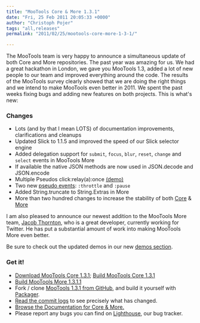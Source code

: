 ```yaml
---
title: "MooTools Core & More 1.3.1"
date: "Fri, 25 Feb 2011 20:05:33 +0000"
author: "Christoph Pojer"
tags: "all,releases"
permalink: "2011/02/25/mootools-core-more-1-3-1/"

---
```

The MooTools team is very happy to announce a simultaneous update of both Core and More repositories. The past year was amazing for us. We had a great hackathon in London, we gave you MooTools 1.3, added a lot of new people to our team and improved everything around the code. The results of the MooTools survey clearly showed that we are doing the right things and we intend to make MooTools even better in 2011. We spent the past weeks fixing bugs and adding new features on both projects. This is what's new:

### Changes
* Lots (and by that I mean LOTS) of documentation improvements, clarifications and cleanups
* Updated Slick to 1.1.5 and improved the speed of our Slick selector engine
* Added delegation support for `submit`, `focus`, `blur`, `reset`, `change` and `select` events in MooTools More
* If available the native JSON methods are now used in JSON.decode and JSON.encode
* Multiple Pseudos click:relay(a):once [(demo)](/demos/?demo=Element.Event.Pseudos)
* Two new [pseudo events](/docs/more/Class/Events.Pseudos#Pseudos:throttle): `:throttle` and `:pause`
* Added String.truncate to String.Extras in More
* More than two hundred changes to increase the stability of both [Core](https://github.com/mootools/mootools-core/compare/1.3...1.3.1) & [More](https://github.com/mootools/mootools-more/compare/1.3.0.1...1.3.1.1)

I am also pleased to announce our newest addition to the MooTools More team, [Jacob Thornton](http://twitter.com/#!/fat), who is a great developer, currently working for Twitter. He has put a substantial amount of work into making MooTools More even better.

Be sure to check out the updated demos in our new [demos section](/demos/).

### Get it!

* [Download MooTools Core 1.3.1](/download); [Build MooTools Core 1.3.1](/core/)
* [Build MooTools More 1.3.1.1](/more/)
* Fork / clone [MooTools 1.3.1 from GitHub](http://github.com/mootools/mootools-core/tree/1.3.1), and build it yourself with [Packager](http://github.com/kamicane/packager).
* [Read the commit logs](http://github.com/mootools/mootools-core/commits/1.3.1) to see precisely what has changed.
* [Browse the Documentation for Core & More.](/docs)
* Please report any bugs you can find on [Lighthouse](https://mootools.lighthouseapp.com/projects/2706-mootools/tickets), our bug tracker.